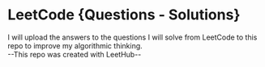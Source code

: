 # LeetCode {Questions - Solutions}
I will upload the answers to the questions I will solve from LeetCode to this repo to improve my algorithmic thinking. <br/>
--This repo was created with LeetHub--
